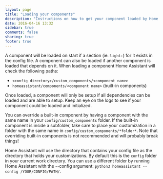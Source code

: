 ```yaml
---
layout: page
title: "Loading your components"
description: "Instructions on how to get your component loaded by Home Assistant."
date: 2016-04-16 13:32
sidebar: true
comments: false
sharing: true
footer: true
---
```


A component will be loaded on start if a section (ie. `light:`) for it exists in the config file. A component can also be loaded if another component is loaded that depends on it. When loading a component Home Assistant will check the following paths:

 * `<config directory>/custom_components/<component name>`
 * `homeassistant/components/<component name>` (built-in components)

Once loaded, a component will only be setup if all dependencies can be loaded and are able to setup. Keep an eye on the logs to see if your component could be loaded and initialized.

<p class='note warning'>
You can override a built-in component by having a component with the same name in your <code>config/custom_components</code> folder. If the built-in component is inside a subfolder, take care to place your customization in a folder with the same name in <code>config/custom_components/*folder*</code>. Note that overriding built-in components is not recommended and will probably break things!
</p>

<p class='note'>
Home Assistant will use the directory that contains your config file as the directory that holds your customizations. By default this is the <code>config</code> folder in your current work directory. You can use a different folder by running Home Assistant with the --config argument: <code>python3 homeassistant --config /YOUR/CONFIG/PATH/</code>.
</p>
